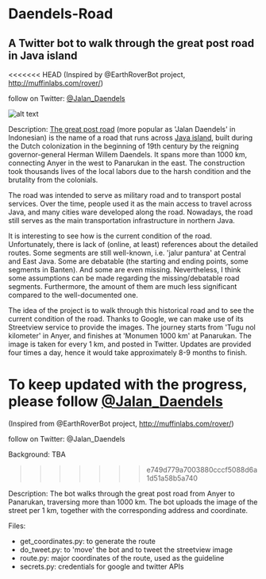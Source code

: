 # Daendels-Road
## A Twitter bot to walk through the great post road in Java island

<<<<<<< HEAD
(Inspired by @EarthRoverBot project, http://muffinlabs.com/rover/)

follow on Twitter: [@Jalan_Daendels](https://twitter.com/Jalan_Daendels)

![alt text][route_wikipedia]

Description:
[The great post road](https://en.wikipedia.org/wiki/Great_Post_Road) (more popular as 'Jalan Daendels' in Indonesian) is the name of a road that runs across [Java island](https://en.wikipedia.org/wiki/Java), built during the Dutch colonization in the beginning of 19th century by the reigning governor-general Herman Willem Daendels. It spans more than 1000 km, connecting Anyer in the west to Panarukan in the east. The construction took thousands lives of the local labors due to the harsh condition and the brutality from the colonials.

The road was intended to serve as military road and to transport postal services. Over the time, people used it as the main access to travel across Java, and many cities ware developed along the road. Nowadays, the road still serves as the main transportation infrastructure in northern Java.

It is interesting to see how is the current condition of the road. Unfortunately, there is lack of (online, at least) references about the detailed routes. Some segments are still well-known, i.e. 'jalur pantura' at Central and East Java. Some are debatable (the starting and ending points, some segments in Banten). And some are even missing. Nevertheless, I think some assumptions can be made regarding the missing/debatable road segments. Furthermore, the amount of them are much less significant compared to the well-documented one.

The idea of the project is to walk through this historical road and to see the current condition of the road. Thanks to Google, we can make use of its Streetview service to provide the images. The journey starts from 'Tugu nol kilometer' in Anyer, and finishes at 'Monumen 1000 km' at Panarukan. The image is taken for every 1 km, and posted in Twitter. Updates are provided four times a day, hence it would take approximately 8-9 months to finish.

To keep updated with the progress, please follow [@Jalan_Daendels](https://twitter.com/Jalan_Daendels)
=======
(Inspired from @EarthRoverBot project, http://muffinlabs.com/rover/)

follow on Twitter: @Jalan_Daendels

Background:
TBA
>>>>>>> e749d779a7003880cccf5088d6a1d51a58b5a740

Description:
The bot walks through the great post road from Anyer to Panarukan, traversing more than 1000 km. The bot uploads the image of the street per 1 km, together with the corresponding address and coordinate.

Files:
- get_coordinates.py: to generate the route
- do_tweet.py: to 'move' the bot and to tweet the streetview image
- route.py: major coordinates of the route, used as the guideline
- secrets.py: credentials for google and twitter APIs


[route_wikipedia]: https://en.wikipedia.org/wiki/Great_Post_Road#/media/File:Java_Great_Post_Road.svg "The great post road"
